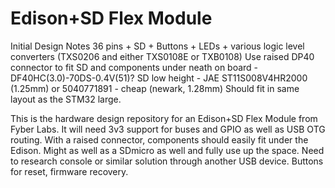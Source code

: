 Edison+SD Flex Module
========

Initial Design Notes
36 pins + SD + Buttons + LEDs + various logic level converters (TXS0206 and either TXS0108E or TXB0108)
Use raised DP40 connector to fit SD and components under neath on board - DF40HC(3.0)-70DS-0.4V(51)?
SD low height - JAE ST11S008V4HR2000 (1.25mm) or 5040771891 - cheap (newark, 1.28mm)
Should fit in same layout as the STM32 large.

This is the hardware design repository for an Edison+SD Flex Module from Fyber Labs.  It will need 3v3 support
for buses and GPIO as well as USB OTG routing.  With a raised connector, components should easily fit under
the Edison.  Might as well as a SDmicro as well and fully use up the space.  Need to research console or
similar solution through another USB device.  Buttons for reset, firmware recovery.
